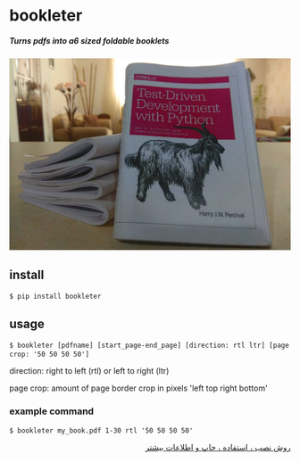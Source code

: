 # bookleter
##### Turns pdfs into a6 sized foldable booklets

![My Hot Booklet](screenshots/header.jpg)

## install
```console
$ pip install bookleter
```

## usage
```console
$ bookleter [pdfname] [start_page-end_page] [direction: rtl ltr] [page crop: '50 50 50 50']
```
direction: right to left (rtl) or left to right (ltr)

page crop: amount of page border crop in pixels 'left top right bottom'

### example command
```console
$ bookleter my_book.pdf 1-30 rtl '50 50 50 50'
```

<div dir="rtl">
  
[روش نصب ، استفاده ، چاپ و اطلاعات بیشتر](https://www.google.com)</br>

</div>
